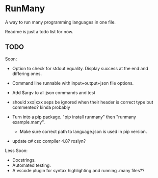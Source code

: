 # RunMany

A way to run many programming languages in one file.

Readme is just a todo list for now.

## TODO

Soon:

- Option to check for stdout equality. Display success at the end and differing ones.
- Command line runnable with input+output+json file options.

- Add $argv to all json commands and test

- should xxx|xxx seps be ignored when their header is correct type but commented? kinda probably

- Turn into a pip package. "pip install runmany" then "runmany example.many".
  - Make sure correct path to language.json is used in pip version.

- update c# csc compiler 4.8? roslyn?

Less Soon:

- Docstrings.
- Automated testing.
- A vscode plugin for syntax highlighting and running .many files??
